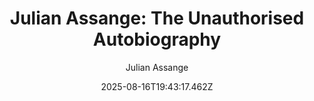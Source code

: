 ---
title: "Julian Assange: The Unauthorised Autobiography"
date: "2025-08-16T19:43:17.462Z"
author: "Julian Assange"
read_year: "NO"
recommendation: '3'
url: /bookshelf/julian-assange-the-unauthorised-autobiography
---